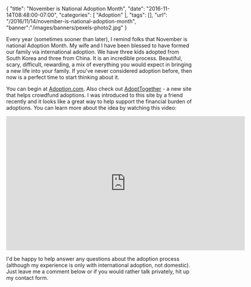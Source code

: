 
{
	"title": "November is National Adoption Month",
	"date": "2016-11-14T08:48:00-07:00",
	"categories": [
		"Adoption"
	],
	"tags": [],
	"url": "/2016/11/14/november-is-national-adoption-month",
	"banner":"/images/banners/pexels-photo2.jpg"
}

Every year (sometimes sooner than later), I remind folks that November is national Adoption Month. My wife and I have been blessed to have formed our family via international adoption. We have three kids adopted from South Korea and three from China. It is an incredible process. Beautiful, scary, difficult, rewarding, a mix of everything you would expect in bringing a new life into your family. If you've never considered adoption before, then now is a perfect time to start thinking about it. 

You can begin at [Adoption.com](https://adoption.com/). Also check out [AdoptTogether](https://www.adopttogether.org/) - a new site that helps crowdfund adoptions. I was introduced to this site by a friend recently and it looks like a great way to help support the financial burden of adoptions. You can learn more about the idea by watching this video:

<iframe width="640" height="360" src="https://www.youtube.com/embed/csimKako7_s?rel=0" frameborder="0" allowfullscreen></iframe>

I'd be happy to help answer any questions about the adoption process (although my experience is only with international adoption, not domestic). Just leave me a comment below or if you would rather talk privately, hit up my contact form. 